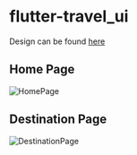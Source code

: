 # flutter-travel_ui

Design can be found [here](https://cdn.veed.io/render/7198c569-5164-46a9-abf1-eb2367995783.mp4)

## Home Page
![HomePage](https://github.com/tayloradam1999/flutter-travel_ui/blob/main/assets/readme/kgcEUsh1.png?raw=true)

## Destination Page
![DestinationPage](https://github.com/tayloradam1999/flutter-travel_ui/blob/main/assets/readme/COB2Jum1.png?raw=true)
